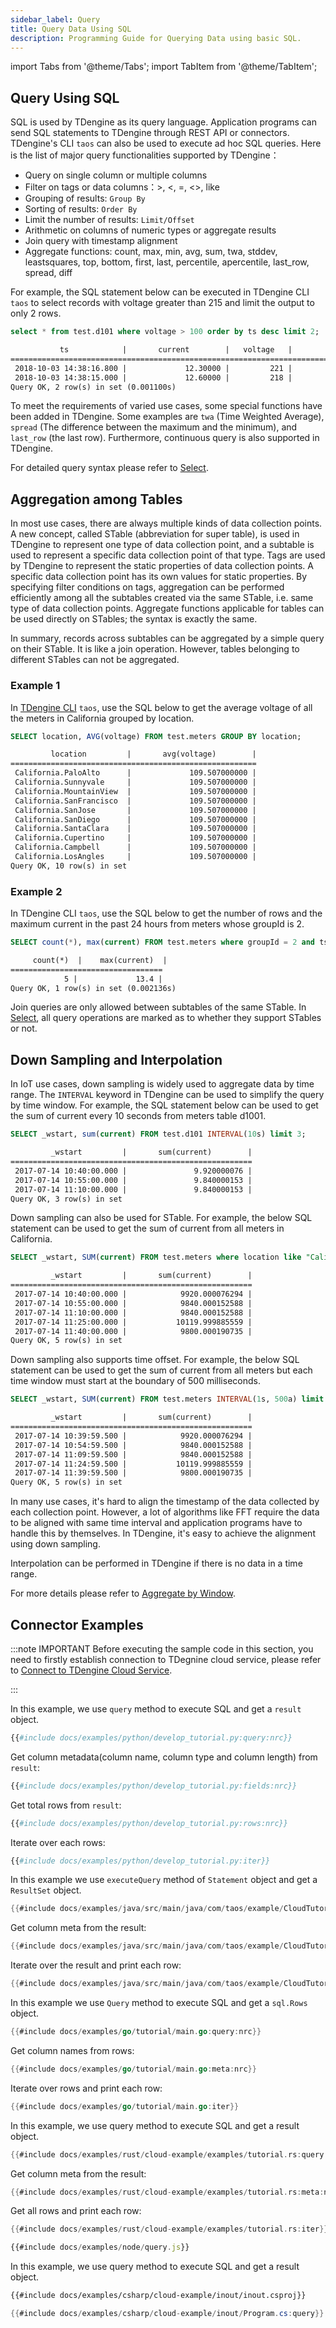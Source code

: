 ```yaml
---
sidebar_label: Query
title: Query Data Using SQL
description: Programming Guide for Querying Data using basic SQL.
---
```


import Tabs from '@theme/Tabs';
import TabItem from '@theme/TabItem';

## Query Using SQL

SQL is used by TDengine as its query language. Application programs can send SQL statements to TDengine through REST API or connectors. TDengine's CLI `taos` can also be used to execute ad hoc SQL queries. Here is the list of major query functionalities supported by TDengine：

- Query on single column or multiple columns
- Filter on tags or data columns：>, <, =, <\>, like
- Grouping of results: `Group By`
- Sorting of results: `Order By`
- Limit the number of results: `Limit/Offset`
- Arithmetic on columns of numeric types or aggregate results
- Join query with timestamp alignment
- Aggregate functions: count, max, min, avg, sum, twa, stddev, leastsquares, top, bottom, first, last, percentile, apercentile, last_row, spread, diff

For example, the SQL statement below can be executed in TDengine CLI `taos` to select records with voltage greater than 215 and limit the output to only 2 rows.

```sql title="SQL"
select * from test.d101 where voltage > 100 order by ts desc limit 2;
```

```txt title="output"
           ts            |       current        |   voltage   |        phase         |
======================================================================================
 2018-10-03 14:38:16.800 |             12.30000 |         221 |              0.31000 |
 2018-10-03 14:38:15.000 |             12.60000 |         218 |              0.33000 |
Query OK, 2 row(s) in set (0.001100s)
```

To meet the requirements of varied use cases, some special functions have been added in TDengine. Some examples are `twa` (Time Weighted Average), `spread` (The difference between the maximum and the minimum), and `last_row` (the last row). Furthermore, continuous query is also supported in TDengine.

For detailed query syntax please refer to [Select](https://docs.tdengine.com/cloud/taos-sql/select/).

## Aggregation among Tables

In most use cases, there are always multiple kinds of data collection points. A new concept, called STable (abbreviation for super table), is used in TDengine to represent one type of data collection point, and a subtable is used to represent a specific data collection point of that type. Tags are used by TDengine to represent the static properties of data collection points. A specific data collection point has its own values for static properties. By specifying filter conditions on tags, aggregation can be performed efficiently among all the subtables created via the same STable, i.e. same type of data collection points. Aggregate functions applicable for tables can be used directly on STables; the syntax is exactly the same.

In summary, records across subtables can be aggregated by a simple query on their STable. It is like a join operation. However, tables belonging to different STables can not be aggregated.

### Example 1

In [TDengine CLI](../../tools/cli) `taos`, use the SQL below to get the average voltage of all the meters in California grouped by location.

```sql title="SQL"
SELECT location, AVG(voltage) FROM test.meters GROUP BY location;
```

```txt title="output"
         location         |       avg(voltage)        |
=======================================================
 California.PaloAlto      |             109.507000000 |
 California.Sunnyvale     |             109.507000000 |
 California.MountainView  |             109.507000000 |
 California.SanFrancisco  |             109.507000000 |
 California.SanJose       |             109.507000000 |
 California.SanDiego      |             109.507000000 |
 California.SantaClara    |             109.507000000 |
 California.Cupertino     |             109.507000000 |
 California.Campbell      |             109.507000000 |
 California.LosAngles     |             109.507000000 |
Query OK, 10 row(s) in set
```

### Example 2

In TDengine CLI `taos`, use the SQL below to get the number of rows and the maximum current in the past 24 hours from meters whose groupId is 2.

```sql title="SQL"
SELECT count(*), max(current) FROM test.meters where groupId = 2 and ts > now - 24h;
```
```txt title="output"
     count(*)  |    max(current)  |
==================================
            5 |             13.4 |
Query OK, 1 row(s) in set (0.002136s)
```

Join queries are only allowed between subtables of the same STable. In [Select](https://docs.tdengine.com/cloud/taos-sql/select/), all query operations are marked as to whether they support STables or not.

## Down Sampling and Interpolation

In IoT use cases, down sampling is widely used to aggregate data by time range. The `INTERVAL` keyword in TDengine can be used to simplify the query by time window. For example, the SQL statement below can be used to get the sum of current every 10 seconds from meters table d1001.

```sql title="SQL"
SELECT _wstart, sum(current) FROM test.d101 INTERVAL(10s) limit 3;
```

```txt title="output"
         _wstart         |       sum(current)        |
======================================================
 2017-07-14 10:40:00.000 |               9.920000076 |
 2017-07-14 10:55:00.000 |               9.840000153 |
 2017-07-14 11:10:00.000 |               9.840000153 |
Query OK, 3 row(s) in set
```

Down sampling can also be used for STable. For example, the below SQL statement can be used to get the sum of current from all meters in California.

```sql title="SQL"
SELECT _wstart, SUM(current) FROM test.meters where location like "California%" INTERVAL(1s) limit 5;
```

```txt title="output"
         _wstart         |       sum(current)        |
======================================================
 2017-07-14 10:40:00.000 |            9920.000076294 |
 2017-07-14 10:55:00.000 |            9840.000152588 |
 2017-07-14 11:10:00.000 |            9840.000152588 |
 2017-07-14 11:25:00.000 |           10119.999885559 |
 2017-07-14 11:40:00.000 |            9800.000190735 |
Query OK, 5 row(s) in set
```

Down sampling also supports time offset. For example, the below SQL statement can be used to get the sum of current from all meters but each time window must start at the boundary of 500 milliseconds.

```sql title="SQL"
SELECT _wstart, SUM(current) FROM test.meters INTERVAL(1s, 500a) limit 5;
```

```txt title="output"
         _wstart         |       sum(current)        |
======================================================
 2017-07-14 10:39:59.500 |            9920.000076294 |
 2017-07-14 10:54:59.500 |            9840.000152588 |
 2017-07-14 11:09:59.500 |            9840.000152588 |
 2017-07-14 11:24:59.500 |           10119.999885559 |
 2017-07-14 11:39:59.500 |            9800.000190735 |
Query OK, 5 row(s) in set
```

In many use cases, it's hard to align the timestamp of the data collected by each collection point. However, a lot of algorithms like FFT require the data to be aligned with same time interval and application programs have to handle this by themselves. In TDengine, it's easy to achieve the alignment using down sampling.

Interpolation can be performed in TDengine if there is no data in a time range.

For more details please refer to [Aggregate by Window](https://docs.tdengine.com/cloud/taos-sql/distinguished/).

## Connector Examples

:::note IMPORTANT
Before executing the sample code in this section, you need to firstly establish connection to TDegnine cloud service, please refer to [Connect to TDengine Cloud Service](../../programming/connect/).

:::

<Tabs>
<TabItem value="python" label="Python">

In this example, we use `query` method to execute SQL and get a `result` object. 

```python
{{#include docs/examples/python/develop_tutorial.py:query:nrc}}
```

Get column metadata(column name, column type and column length) from `result`:

```python
{{#include docs/examples/python/develop_tutorial.py:fields:nrc}}
```

Get total rows from `result`:

```python
{{#include docs/examples/python/develop_tutorial.py:rows:nrc}}
```

Iterate over each rows: 

```python
{{#include docs/examples/python/develop_tutorial.py:iter}}
```

</TabItem>
<TabItem value="java" label="Java">

In this example we use `executeQuery` method of `Statement` object and get a `ResultSet` object.

```java
{{#include docs/examples/java/src/main/java/com/taos/example/CloudTutorial.java:query:nrc}}
```

Get column meta from the result:

```java
{{#include docs/examples/java/src/main/java/com/taos/example/CloudTutorial.java:meta:nrc}}
```

Iterate over the result and print each row:

```java
{{#include docs/examples/java/src/main/java/com/taos/example/CloudTutorial.java:iter}}
```

</TabItem>
<TabItem value="go" label="Go">

In this example we use `Query` method to execute SQL and get a `sql.Rows` object.

```go
{{#include docs/examples/go/tutorial/main.go:query:nrc}}
```

Get column names from rows:

```go
{{#include docs/examples/go/tutorial/main.go:meta:nrc}}
```

Iterate over rows and print each row:

```go
{{#include docs/examples/go/tutorial/main.go:iter}}
```

</TabItem>
<TabItem value="rust" label="Rust">

In this example, we use query method to execute SQL and get a result object.

```rust
{{#include docs/examples/rust/cloud-example/examples/tutorial.rs:query:nrc}}
```

Get column meta from the result:

```rust
{{#include docs/examples/rust/cloud-example/examples/tutorial.rs:meta:nrc}}
```

Get all rows and print each row:

```rust
{{#include docs/examples/rust/cloud-example/examples/tutorial.rs:iter}}
```

</TabItem>
<TabItem value="node" label="Node.js">

```javascript
{{#include docs/examples/node/query.js}}
```

</TabItem>

<TabItem value="C#" label="C#">

In this example, we use query method to execute SQL and get a result object.

``` XML
{{#include docs/examples/csharp/cloud-example/inout/inout.csproj}}
```

```C#
{{#include docs/examples/csharp/cloud-example/inout/Program.cs:query}}
```

</TabItem>

</Tabs>
